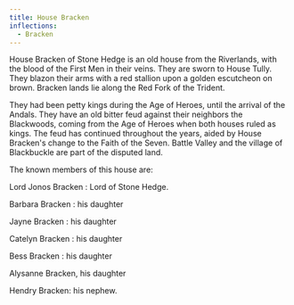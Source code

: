 ```yaml
---
title: House Bracken
inflections:
  - Bracken
---
```


House Bracken of Stone Hedge is an old house from the Riverlands, with the blood of the First Men in their veins. They are sworn to House Tully. They blazon their arms with a red stallion upon a golden escutcheon on brown. Bracken lands lie along the Red Fork of the Trident.

They had been petty kings during the Age of Heroes, until the arrival of the Andals. They have an old bitter feud against their neighbors the Blackwoods, coming from the Age of Heroes when both houses ruled as kings. The feud has continued throughout the years, aided by House Bracken's change to the Faith of the Seven. Battle Valley and the village of Blackbuckle are part of the disputed land.

The known members of this house are:

Lord Jonos Bracken : Lord of Stone Hedge.

Barbara Bracken : his daughter

Jayne Bracken : his daughter

Catelyn Bracken : his daughter

Bess Bracken : his daughter

Alysanne Bracken, his daughter

Hendry Bracken: his nephew.



